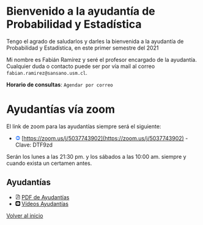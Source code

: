 [//]: <> (MAT032-2021-1)
# Bienvenido a la ayudantía de Probabilidad y Estadística 

Tengo el agrado de saludarlos y darles la bienvenida a la ayudantía de Probabilidad y Estadística, en este primer semestre del 2021 

Mi nombre es Fabián Ramírez y seré el profesor encargado de la ayudantía. Cualquier duda o contacto puede ser por vía mail al correo `fabian.ramirez@sansano.usm.cl`.

**Horario de consultas**: `Agendar por correo`

# Ayudantías vía zoom

El link de zoom para las ayudantías siempre será el siguiente:
 
* <img src="zoom_logo.svg" alt="drawing" width="12"/> [https://zoom.us/j/5037743902](https://zoom.us/j/5037743902) - Clave: DTF9zd

Serán los lunes a las 21:30 pm. y los sábados a las 10:00 am. siempre y cuando exista un certamen antes.

## Ayudantías 
* <img src="pdf_logo.svg" alt="drawing" width="12"/> [PDF de Ayudantías](https://drive.google.com/open?id=1WOewHakTP62-vxVwww-GU4DleKBzgt1e&authuser=fabian.ramirez%40sansano.usm.cl&usp=drive_fs)
* <img src="yt_logo.svg" alt="drawing" width="12"/> [Vídeos Ayudantías](https://www.youtube.com/playlist?list=PLEZl5kuzUiGlaiq6-BUS2FYpfdhU8UEmO)

[Volver al inicio](https://fabimath.github.io/Fabimath/)